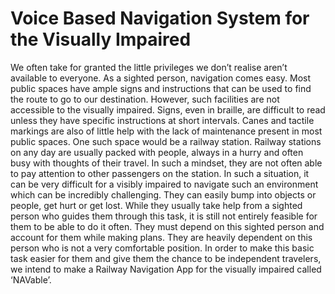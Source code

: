 # Voice Based Navigation System for the Visually Impaired
We often take for granted the little privileges we don’t realise aren’t available to everyone.
As a sighted person, navigation comes easy. Most public spaces have ample signs and
instructions that can be used to find the route to go to our destination. However, such
facilities are not accessible to the visually impaired. Signs, even in braille, are difficult to read
unless they have specific instructions at short intervals. Canes and tactile markings are also of
little help with the lack of maintenance present in most public spaces. One such space would
be a railway station. Railway stations on any day are usually packed with people, always in a
hurry and often busy with thoughts of their travel. In such a mindset, they are not often able
to pay attention to other passengers on the station. In such a situation, it can be very difficult
for a visibly impaired to navigate such an environment which can be incredibly challenging.
They can easily bump into objects or people, get hurt or get lost. While they usually take help
from a sighted person who guides them through this task, it is still not entirely feasible for
them to be able to do it often. They must depend on this sighted person and account for them
while making plans. They are heavily dependent on this person who is not a very comfortable
position. In order to make this basic task easier for them and give them the chance to be
independent travelers, we intend to make a Railway Navigation App for the visually impaired
called ‘NAVable’.
